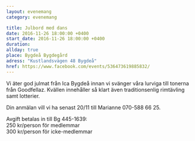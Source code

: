 ```yaml
---
layout: evenemang
category: evenemang

title: Julbord med dans
date: 2016-11-26 18:00:00 +0400
start_date: 2016-11-26 18:00:00 +0400
duration: 
allday: true
place: Bygdeå Bygdegård
adress: "Kustlandsvägen 48 Bygdeå"
href: https://www.facebook.com/events/536473619885832/
---
```

Vi äter god julmat från Ica Bygdeå innan vi svänger våra lurviga till tonerna från Goodfellaz.
Kvällen innehåller så klart även traditionsenlig rimtävling samt lotterier.

Din anmälan vill vi ha senast 20/11 till Marianne 070-588 66 25.

Avgift betalas in till Bg 445-1639:<br>
250 kr/person för medlemmar <br>
300 kr/person för icke-medlemmar
